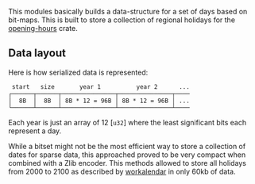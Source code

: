 This modules basically builds a data-structure for a set of days based on
bit-maps. This is built to store a collection of regional holidays for the
[opening-hours] crate.


Data layout
-----------

Here is how serialized data is represented:

```text
 start   size       year 1          year 2      ...
┌──────┬──────┬───────────────┬───────────────┬────
│  8B  │  8B  │ 8B * 12 = 96B │ 8B * 12 = 96B │ ...
└──────┴──────┴───────────────┴───────────────┴────
```

Each year is just an array of 12 [`u32`] where the least significant bits each
represent a day.

While a bitset might not be the most efficient way to store a collection of
dates for sparse data, this approached proved to be very compact when combined
with a Zlib encoder. This methods allowed to store all holidays from 2000 to
2100 as described by [workalendar] in only 60kb of data.


[opening-hours]: https://docs.rs/opening-hours/latest/opening_hours
[workalendar]: https://github.com/workalendar/workalendar
